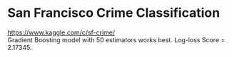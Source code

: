 # San Francisco Crime Classification
https://www.kaggle.com/c/sf-crime/  
Gradient Boosting model with 50 estimators works best. Log-loss Score =
2.17345.
